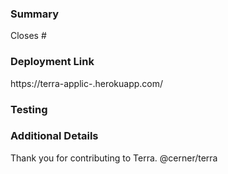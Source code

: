 ### Summary
<!--- Summarize and explain the reason behind these code changes. What are the changes, and why are they necessary? -->

<!--- Include any issue addressed by this pull request. -->
<!--- Example: Closes #45 -->
Closes #

### Deployment Link
<!---Include the deployment link, if applicable. -->
https://terra-applic-.herokuapp.com/

### Testing
<!-- Demonstrate that these changes are stable. How have these changes been verified? -->

### Additional Details
<!-- List anything else that is relevant to this issue. Additional information will help us better understand your changes and speed up the review process. -->

<!--
*Before publishing*

1. Assign yourself to the PR.
2. Add the appropriate labels
3. Add your name to the CONTRIBUTORS.md file. Adding your name to the CONTRIBUTORS.md file signifies agreement to all rights and reservations provided by the License.
-->

Thank you for contributing to Terra.
@cerner/terra
